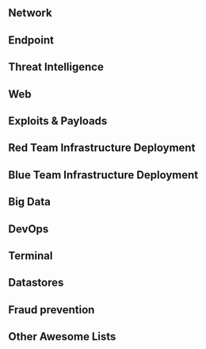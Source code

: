 ## Network


## Endpoint


## Threat Intelligence


## Web


## Exploits & Payloads


## Red Team Infrastructure Deployment


## Blue Team Infrastructure Deployment


## Big Data


## DevOps


## Terminal


## Datastores


## Fraud prevention


## Other Awesome Lists

